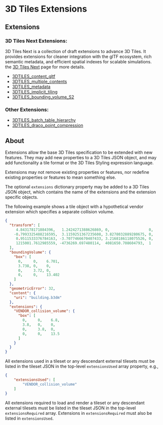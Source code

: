 # 3D Tiles Extensions

## Extensions

### 3D Tiles Next Extensions:

3D Tiles Next is a collection of draft extensions to advance 3D Tiles. It provides extensions for cleaner integration with the glTF ecosystem, rich semantic metadata, and efficient spatial indexes for scalable simulations.
the [3D Tiles Next](../next) page for more details.

* [3DTILES_content_gltf](./3DTILES_content_gltf)
* [3DTILES_multiple_contents](./3DTILES_multiple_contents)
* [3DTILES_metadata](./3DTILES_metadata)
* [3DTILES_implicit_tiling](./3DTILES_implicit_tiling)
* [3DTILES_bounding_volume_S2](./3DTILES_bounding_volume_S2)

### Other Extensions:

* [3DTILES_batch_table_hierarchy](./3DTILES_batch_table_hierarchy/)
* [3DTILES_draco_point_compression](./3DTILES_draco_point_compression/)

## About

Extensions allow the base 3D Tiles specification to be extended with new features. They may add new properties to a 3D Tiles JSON object, and may add functionality a tile format or the 3D Tiles Styling expression language.

Extensions may not remove existing properties or features, nor redefine existing properties or features to mean something else. 

The optional `extensions` dictionary property may be added to a 3D Tiles JSON object, which contains the name of the extensions and the extension specific objects.

The following example shows a tile object with a hypothetical vendor extension which specifies a separate collision volume.
```JSON
{
  "transform": [
     4.843178171884396,   1.2424271388626869, 0,                  0,
    -0.7993325488216595,  3.1159251367235608, 3.8278032889280675, 0,
     0.9511533376784163, -3.7077466670407433, 3.2168186118075526, 0,
     1215001.7612985559, -4736269.697480114,  4081650.708604793,  1
  ],
  "boundingVolume": {
    "box": [
      0,     0,    6.701,
      3.738, 0,    0,
      0,     3.72, 0,
      0,     0,    13.402
    ]
  },
  "geometricError": 32,
  "content": {
    "uri": "building.b3dm"
  },
  "extensions": {
    "VENDOR_collision_volume": {
      "box": [
        0,     0,    6.8,
        3.8,   0,    0,
        0,     3.8,  0,
        0,     0,    13.5
      ]
    }
  }
}
```

All extensions used in a tileset or any descendant external tilesets must be listed in the tileset JSON in the top-level `extensionsUsed` array property, e.g.,

```JSON
{
    "extensionsUsed": [
        "VENDOR_collision_volume"
    ]
}
```

All extensions required to load and render a tileset or any descendant external tilesets must be listed in the tileset JSON in the top-level `extensionsRequired` array. Extensions in `extensionsRequired` must also be listed in `extensionsUsed`.

